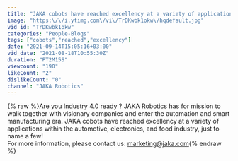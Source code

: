 ```yaml
---
title: "JAKA cobots have reached excellency at a variety of applications"
image: "https:\/\/i.ytimg.com\/vi\/TrDKwbk1okw\/hqdefault.jpg"
vid_id: "TrDKwbk1okw"
categories: "People-Blogs"
tags: ["cobots","reached","excellency"]
date: "2021-09-14T15:05:16+03:00"
vid_date: "2021-08-18T10:55:30Z"
duration: "PT2M15S"
viewcount: "190"
likeCount: "2"
dislikeCount: "0"
channel: "JAKA Robotics"
---
```

{% raw %}Are you Industry 4.0 ready ? JAKA Robotics has for mission to walk together with visionary companies and enter the automation and smart manufacturing era. JAKA cobots have reached excellency at a variety of applications within the automotive, electronics, and food industry, just to name a few!                                        <br />For more information, please contact us: marketing@jaka.com{% endraw %}
